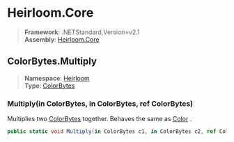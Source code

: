 # Heirloom.Core

> **Framework**: .NETStandard,Version=v2.1  
> **Assembly**: [Heirloom.Core][0]  

## ColorBytes.Multiply

> **Namespace**: [Heirloom][0]  
> **Type**: [ColorBytes][1]  

### Multiply(in ColorBytes, in ColorBytes, ref ColorBytes)

Multiplies two [ColorBytes][1] together. Behaves the same as [Color][2] .

```cs
public static void Multiply(in ColorBytes c1, in ColorBytes c2, ref ColorBytes target)
```

[0]: ../Heirloom.Core.md
[1]: Heirloom.ColorBytes.md
[2]: Heirloom.Color.md
